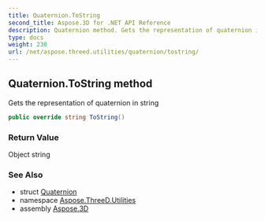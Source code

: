 ```yaml
---
title: Quaternion.ToString
second_title: Aspose.3D for .NET API Reference
description: Quaternion method. Gets the representation of quaternion in string
type: docs
weight: 230
url: /net/aspose.threed.utilities/quaternion/tostring/
---
```

## Quaternion.ToString method

Gets the representation of quaternion in string

```csharp
public override string ToString()
```

### Return Value

Object string

### See Also

* struct [Quaternion](../)
* namespace [Aspose.ThreeD.Utilities](../../../aspose.threed.utilities/)
* assembly [Aspose.3D](../../../)



